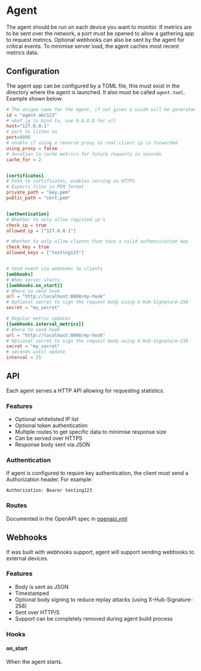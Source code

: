 # Agent
The agent should be run on each device you want to monitor. If metrics are to be sent over the network, a port must be opened to allow a gathering app to request metrics. Optional webhooks can also be sent by the agent for critical events. To minimise server load, the agent caches most recent metrics data.

## Configuration
The agent app can be configured by a TOML file, this must exist in the directory where the agent is launched. It also must be called `agent.toml`. Example shown below:

```toml
# The unique name for the agent, if not given a uuid4 will be generated
id = "agent-abc123"
# what ip to bind to, use 0.0.0.0 for all
host="127.0.0.1"
# port to listen on
port=8080
# enable if using a reverse proxy so real client ip is forwarded
using_proxy = false
# duration to cache metrics for future requests in seconds
cache_for = 2


[certificates]
# Path to certificates, enables serving on HTTPS
# Expects files in PEM format
private_path = "key.pem"
public_path = "cert.pem"


[authentication]
# Whether to only allow registed ip's
check_ip = true
allowed_ip = ["127.0.0.1"]

# Whether to only allow clients that have a valid authentication key
check_key = true
allowed_keys = ["testing123"]


# Send event via webhooks to clients
[webhooks]
# When server starts
[[webhooks.on_start]]
# Where to send hook
url = "http://localhost:8888/my-hook"
# Optional secret to sign the request body using X-Hub-Signature-256
secret = "my_secret"

# Regular metric updates
[[webhooks.interval_metrics]]
# Where to send hook
url = "http://localhost:8888/my-hook"
# Optional secret to sign the request body using X-Hub-Signature-256
secret = "my_secret"
# seconds until update
interval = 15
```

## API
Each agent serves a HTTP API allowing for requesting statistics.

### Features
- Optional whitelisted IP list
- Optional token authentication
- Multiple routes to get specific data to minimise response size
- Can be served over HTTPS
- Response body sent via JSON

### Authentication
If agent is configured to require key authentication, the client must send a Authorization header. For example:

```
Authorization: Bearer testing123
```

### Routes
Documented in the OpenAPI spec in [openapi.yml](openapi.yml)

## Webhooks
If was built with webhooks support, agent will support sending webhooks to external devices.

### Features
- Body is sent as JSON
- Timestamped
- Optional body signing to reduce replay attacks (using X-Hub-Signature-256)
- Sent over HTTP/S
- Support can be completely removed during agent build process

### Hooks
#### on_start
When the agent starts.
